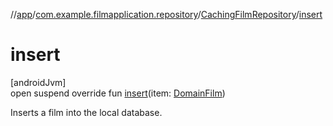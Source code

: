 //[app](../../../index.md)/[com.example.filmapplication.repository](../index.md)/[CachingFilmRepository](index.md)/[insert](insert.md)

# insert

[androidJvm]\
open suspend override fun [insert](insert.md)(item: [DomainFilm](../../com.example.filmapplication.domain/-domain-film/index.md))

Inserts a film into the local database.
